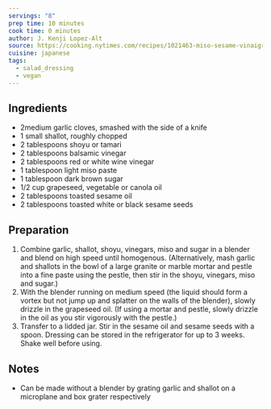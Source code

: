 ```yaml
---
servings: "8"
prep time: 10 minutes
cook time: 0 minutes
author: J. Kenji Lopez-Alt
source: https://cooking.nytimes.com/recipes/1021463-miso-sesame-vinaigrette-thats-good-on-anything
cuisine: japanese
tags:
  - salad_dressing
  - vegan
---
```


## Ingredients
- 2medium garlic cloves, smashed with the side of a knife
- 1 small shallot, roughly chopped
- 2 tablespoons shoyu or tamari
- 2 tablespoons balsamic vinegar
- 2 tablespoons red or white wine vinegar
- 1 tablespoon light miso paste
- 1 tablespoon dark brown sugar
- 1/2 cup grapeseed, vegetable or canola oil
- 2 tablespoons toasted sesame oil
- 2 tablespoons toasted white or black sesame seeds

## Preparation
1. Combine garlic, shallot, shoyu, vinegars, miso and sugar in a blender and blend on high speed until homogenous. (Alternatively, mash garlic and shallots in the bowl of a large granite or marble mortar and pestle into a fine paste using the pestle, then stir in the shoyu, vinegars, miso and sugar.)
2. With the blender running on medium speed (the liquid should form a vortex but not jump up and splatter on the walls of the blender), slowly drizzle in the grapeseed oil. (If using a mortar and pestle, slowly drizzle in the oil as you stir vigorously with the pestle.)
3. Transfer to a lidded jar. Stir in the sesame oil and sesame seeds with a spoon. Dressing can be stored in the refrigerator for up to 3 weeks. Shake well before using.

## Notes
* Can be made without a blender by grating garlic and shallot on a microplane and box grater respectively